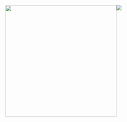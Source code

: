 <div style="display: flex; flex-direction: row;">
    <a href="https://github.com/Valinor13/github-readme-stats">
      <img style="width: 350px; padding-top: 0px; padding-bottom: 0px; margin-top: 0px; margin-bottom: 0px;" align="center" src="https://github-readme-stats.vercel.app/api?username=Valinor13&show_icons=true&theme=cobalt&hide=stars&repo=github-readme-stats" />
    </a>
    <a href="https://github.com/Valinor13/convoychat">
      <img align="center" src="https://github-readme-stats.vercel.app/api/top-langs/?username=Valinor13&langs_count=10&theme=cobalt&layout=compact&repo=convoychat" />
    </a>
</div>